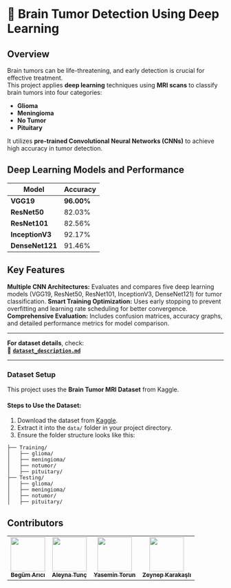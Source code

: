 # 🧠 Brain Tumor Detection Using Deep Learning  

##  Overview

Brain tumors can be life-threatening, and early detection is crucial for effective treatment.  
This project applies **deep learning** techniques using **MRI scans** to classify brain tumors into four categories:  
- **Glioma**  
- **Meningioma**  
- **No Tumor**  
- **Pituitary**  

It utilizes **pre-trained Convolutional Neural Networks (CNNs)** to achieve high accuracy in tumor detection.

## Deep Learning Models and Performance

| Model        | Accuracy  |
|-------------|----------|
| **VGG19**      | **96.00%** |
| **ResNet50**   | 82.03%  |
| **ResNet101**  | 82.56%  |
| **InceptionV3**| 92.17%  |
| **DenseNet121**| 91.46%  |

## Key Features  

**Multiple CNN Architectures:** Evaluates and compares five deep learning models (VGG19, ResNet50, ResNet101, InceptionV3, DenseNet121) for tumor classification.
**Smart Training Optimization:** Uses early stopping to prevent overfitting and learning rate scheduling for better convergence.
**Comprehensive Evaluation:** Includes confusion matrices, accuracy graphs, and detailed performance metrics for model comparison. 

---

**For dataset details**, check:  
📄 **[`dataset_description.md`](./dataset_description.md)**  

---

### Dataset Setup  

This project uses the **Brain Tumor MRI Dataset** from Kaggle.  

#### **Steps to Use the Dataset:**  
1. Download the dataset from [Kaggle](https://www.kaggle.com/datasets/masoudnickparvar/brain-tumor-mri-dataset).  
2. Extract it into the `data/` folder in your project directory.  
3. Ensure the folder structure looks like this:  

```/data/brain-tumor-mri-dataset/
├── Training/
│   ├── glioma/
│   ├── meningioma/
│   ├── notumor/
│   ├── pituitary/
├── Testing/
│   ├── glioma/
│   ├── meningioma/
│   ├── notumor/
│   ├── pituitary/
```
## Contributors  

<table>
  <tr>
    <td align="center">
      <a href="https://github.com/begumarici">
        <img src="https://github.com/begumarici.png" width="80" height="80"><br>
        <sub><b>Begüm Arıcı</b></sub>
      </a>
    </td>
    <td align="center">
      <a href="https://github.com/aleynatunc">
        <img src="https://github.com/aleynatunc.png" width="80" height="80"><br>
        <sub><b>Aleyna Tunç</b></sub>
      </a>
    </td>
    <td align="center">
      <a href="https://github.com/yasemin-torun">
        <img src="https://github.com/yasemin-torun.png" width="80" height="80"><br>
        <sub><b>Yasemin Torun</b></sub>
      </a>
    </td>
    <td align="center">
      <a href="https://github.com/zeynepkrksl">
        <img src="https://github.com/zeynepkrksl.png" width="80" height="80"><br>
        <sub><b>Zeynep Karakaşlı</b></sub>
      </a>
    </td>
    
  </tr>
</table>
